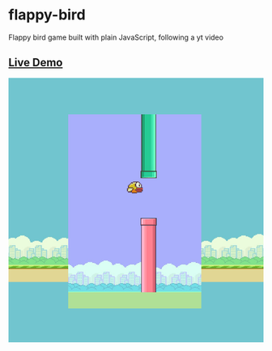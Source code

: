 # flappy-bird
Flappy bird game built with plain JavaScript, following a yt video

## [Live Demo](https://mat2ja.github.io/flappy-bird/)

<img src='img/screenshot.png'>
